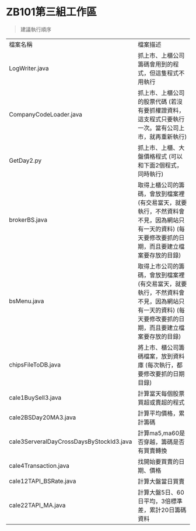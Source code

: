 # ZB101第三組工作區
>建議執行順序
<table>
	<tr>
		<td>
			檔案名稱
		</td>
		<td>
			檔案描述
		</td>
	</tr>
	<tr>
		<td>
			LogWriter.java
		</td>
		<td>
			抓上市、上櫃公司籌碼會用到的程式，但這隻程式不用執行
		</td>
	</tr>
		<tr>
		<td>
			CompanyCodeLoader.java
		</td>
		<td>
			抓上市、上櫃公司的股票代碼
			(若沒有要抓權證資料，這支程式只要執行一次。當有公司上市，就再重新執行)
		</td>
	</tr>
	<tr>
		<td>
			GetDay2.py
		</td>
		<td>
			抓上市、上櫃、大盤價格程式 (可以和下面2個程式，同時執行)
		</td>
	</tr>
	<tr>
		<td>
			brokerBS.java
		</td>
		<td>
			取得上櫃公司的籌碼，會放到檔案裡
			(有交易當天，就要執行，不然資料會不見，因為網站只有一天的資料)	
			(每天要修改要抓的日期，而且要建立檔案要存放的目錄)
		</td>
	</tr>
		<tr>
		<td>
			bsMenu.java
		</td>
		<td>
			取得上市公司的籌碼，會放到檔案裡
			(有交易當天，就要執行，不然資料會不見，因為網站只有一天的資料)	
			(每天要修改要抓的日期，而且要建立檔案要存放的目錄)
		</td>
	</tr>
	<tr>
		<td>
			chipsFileToDB.java
		</td>
		<td>
			將上市、櫃公司籌碼檔案，放到資料庫
			(每次執行，都要修改要抓的日期目錄)
		</td>
	</tr>
	<tr>
	<td>
			cale1BuySell3.java
		</td>
		<td>
			計算當天每個股票買超或賣超的程式
		</td>
	</tr>
	<tr>
		<td>
			cale2BSDay20MA3.java
		</td>
		<td>
			計算平均價格，累計籌碼
		</td>
	</tr>
	<tr>
		<td>
			cale3ServeralDayCrossDaysByStockId3.java
		</td>
		<td>
			計算ma5,ma60是否穿越，籌碼是否有買賣轉換
		</td>
	</tr>
	<tr>
		<td>
			cale4Transaction.java
		</td>
		<td>
			找開始要買賣的日期、價格
		</td>
	</tr>
	<tr>
		<td>
			cale12TAPI_BSRate.java
		</td>
		<td>
			計算大盤當日買賣
		</td>
	</tr>
	<tr>
		<td>
			cale22TAPI_MA.java
		</td>
		<td>
			計算大盤5日、60日平均，3倍標準差，累計20日籌碼資料
		</td>
	</tr>
</table>
